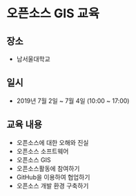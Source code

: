 # 오픈소스 GIS 교육

## 장소
* 남서울대학교

## 일시
* 2019년 7월 2일 ~ 7월 4일 (10:00 ~ 17:00)

## 교육 내용
* 오픈소스에 대한 오해와 진실
* 오픈소스 소프트웨어
* 오픈소스 GIS
* 오픈소스활동에 참여하기
* GitHub을 이용하여 협업하기
* 오픈소스 개발 환경 구축하기

